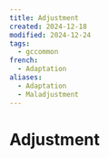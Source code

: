 ```yaml
---
title: Adjustment
created: 2024-12-18
modified: 2024-12-24
tags:
  - gccommon
french:
  - Adaptation
aliases:
  - Adaptation
  - Maladjustment
---
```

# Adjustment
